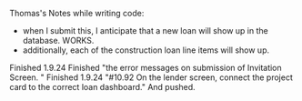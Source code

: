 Thomas's Notes while writing code: 
- when I submit this, I anticipate that a new loan will show up in the database. WORKS. 
- additionally, each of the construction loan line items will show up. 




Finished 1.9.24 Finished "the error messages on submission of Invitation Screen. "
Finished 1.9.24 "#10.92 On the lender screen, connect the project card to the correct loan dashboard."
And pushed. 


